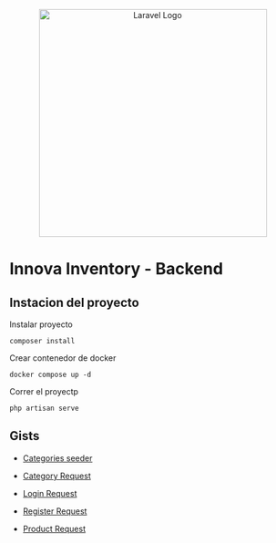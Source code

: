 <p align="center"><a href="https://laravel.com" target="_blank"><img src="https://raw.githubusercontent.com/laravel/art/master/logo-lockup/5%20SVG/2%20CMYK/1%20Full%20Color/laravel-logolockup-cmyk-red.svg" width="400" alt="Laravel Logo"></a></p>

# Innova Inventory - Backend
## Instacion del proyecto
Instalar proyecto
```
composer install
```
Crear contenedor de docker
```
docker compose up -d
```

Correr el proyectp
```
php artisan serve
```

## Gists
- <a href="https://gist.github.com/innovacode-online/e5dc3236a9e35e8c2f255f4a6410ebd8" target="_blank">Categories seeder</a>

- <a href="https://gist.github.com/innovacode-online/936c6f15092ffdf7b7f1e593d971c2eb" target="_blank">Category Request</a>

- <a href="https://gist.github.com/innovacode-online/fc507243f09457efe191be027dfe565b" target="_blank">Login Request</a>

- <a href="https://gist.github.com/innovacode-online/cdceeeb2058c2087704e664835881f86" target="_blank">Register Request</a>

- <a href="https://gist.github.com/innovacode-online/d0cbf9a842fb5c1ef26240c700178943" target="_blank">Product Request</a>



